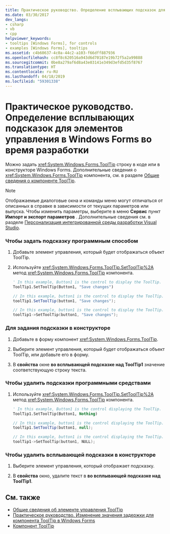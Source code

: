 ```yaml
---
title: Практическое руководство. Определение всплывающих подсказок для элементов управления в Windows Forms во время разработки
ms.date: 03/30/2017
dev_langs:
- csharp
- vb
- cpp
helpviewer_keywords:
- tooltips [Windows Forms], for controls
- examples [Windows Forms], tooltips
ms.assetid: c4b60637-4c0a-44c2-a103-f66dff887936
ms.openlocfilehash: cc8f8c620516a943d6d70187e19b72f5a2a99888
ms.sourcegitcommit: 0be8a279af6d8a43e03141e349d3efd5d35f8767
ms.translationtype: HT
ms.contentlocale: ru-RU
ms.lasthandoff: 04/18/2019
ms.locfileid: "59301338"
---
```

# <a name="how-to-set-tooltips-for-controls-on-a-windows-form-at-design-time"></a>Практическое руководство. Определение всплывающих подсказок для элементов управления в Windows Forms во время разработки
Можно задать <xref:System.Windows.Forms.ToolTip> строку в коде или в конструкторе Windows Forms. Дополнительные сведения о <xref:System.Windows.Forms.ToolTip> компонента, см. в разделе [Общие сведения о компоненте ToolTip](tooltip-component-overview-windows-forms.md).  
  
> [!NOTE]
>  Отображаемые диалоговые окна и команды меню могут отличаться от описанных в справке в зависимости от текущих параметров или выпуска. Чтобы изменить параметры, выберите в меню **Сервис** пункт **Импорт и экспорт параметров** . Дополнительные сведения см. в разделе [Персонализация интегрированной среды разработки Visual Studio](/visualstudio/ide/personalizing-the-visual-studio-ide).  
  
### <a name="to-set-a-tooltip-programmatically"></a>Чтобы задать подсказку программным способом  
  
1. Добавьте элемент управления, который будет отображаться объект ToolTip.  
  
2. Используйте <xref:System.Windows.Forms.ToolTip.SetToolTip%2A> метод <xref:System.Windows.Forms.ToolTip> компонента.  
  
    ```vb  
    ' In this example, Button1 is the control to display the ToolTip.  
    ToolTip1.SetToolTip(Button1, "Save changes")  
    ```  
  
    ```csharp  
    // In this example, button1 is the control to display the ToolTip.  
    toolTip1.SetToolTip(button1, "Save changes");  
    ```  
  
    ```cpp  
    // In this example, button1 is the control to display the ToolTip.  
    toolTip1->SetToolTip(button1, "Save changes");  
    ```  
  
### <a name="to-set-a-tooltip-in-the-designer"></a>Для задания подсказки в конструкторе  
  
1. Добавьте в форму компонент <xref:System.Windows.Forms.ToolTip>.  
  
2. Выберите элемент управления, который будет отображаться объект ToolTip, или добавьте его в форму.  
  
3. В **свойства** окне **во всплывающей подсказке над ToolTip1** значение соответствующую строку текста.  

### <a name="to-remove-a-tooltip-programmatically"></a>Чтобы удалить подсказки программными средствами  
  
1. Используйте <xref:System.Windows.Forms.ToolTip.SetToolTip%2A> метод <xref:System.Windows.Forms.ToolTip> компонента.  
  
    ```vb  
    ' In this example, Button1 is the control displaying the ToolTip.  
    ToolTip1.SetToolTip(Button1, Nothing)  
    ```  
  
    ```csharp  
    // In this example, button1 is the control displaying the ToolTip.  
    toolTip1.SetToolTip(button1, null);  
    ```  
  
    ```cpp  
    // In this example, button1 is the control displaying the ToolTip.  
    toolTip1->SetToolTip(button1, NULL);  
    ```  
  
### <a name="to-remove-a-tooltip-in-the-designer"></a>Чтобы удалить всплывающей подсказки в конструкторе  
  
1. Выберите элемент управления, который отображает подсказку.  
  
2. В **свойства** окно, удалите текст в **во всплывающей подсказке над ToolTip1**.  

## <a name="see-also"></a>См. также

- [Общие сведения об элементе управления ToolTip](tooltip-component-overview-windows-forms.md)
- [Практическое руководство. Изменение значения задержки для компонента ToolTip в Windows Forms](how-to-change-the-delay-of-the-windows-forms-tooltip-component.md)
- [Компонент ToolTip](tooltip-component-windows-forms.md)
